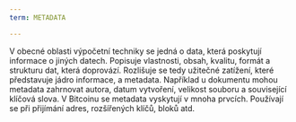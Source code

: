 ```yaml
---
term: METADATA

---
```

V obecné oblasti výpočetní techniky se jedná o data, která poskytují informace o jiných datech. Popisuje vlastnosti, obsah, kvalitu, formát a strukturu dat, která doprovází. Rozlišuje se tedy užitečné zatížení, které představuje jádro informace, a metadata. Například u dokumentu mohou metadata zahrnovat autora, datum vytvoření, velikost souboru a související klíčová slova. V Bitcoinu se metadata vyskytují v mnoha prvcích. Používají se při přijímání adres, rozšířených klíčů, bloků atd.